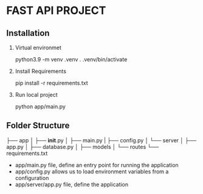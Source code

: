 # FAST API PROJECT

## Installation

1. Virtual environmet

   python3.9 -m venv .venv
   . .venv/bin/activate

2. Install Requirements

   pip install -r requirements.txt

3. Run local project

   python app/main.py

## Folder Structure

├── app
│   ├── __init__.py
│   ├── main.py
|	├── config.py
│   └── server
│       ├── app.py
│       ├── database.py
│       ├── models
│       └── routes
└── requirements.txt

- app/main.py file, define an entry point for running the application
- app/config.py allows us to load environment variables from a configuration
- app/server/app.py file, define the application
